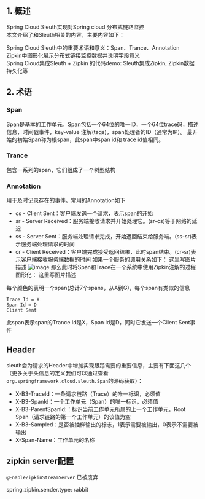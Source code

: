 ## 1. 概述
Spring Cloud Sleuth实现对Spring cloud 分布式链路监控  
本文介绍了和Sleuth相关的内容，主要内容如下：  

Spring Cloud Sleuth中的重要术语和意义：Span、Trance、Annotation  
Zipkin中图形化展示分布式链接监控数据并说明字段意义  
Spring Cloud集成Sleuth + Zipkin 的代码demo: Sleuth集成Zipkin, Zipkin数据持久化等  

## 2. 术语
### Span 
Span是基本的工作单元。Span包括一个64位的唯一ID，一个64位trace码，描述信息，时间戳事件，key-value 注解(tags)，span处理者的ID（通常为IP）。 
最开始的初始Span称为根span，此span中span id和 trace id值相同。

### Trance 
包含一系列的span，它们组成了一个树型结构

### Annotation 
用于及时记录存在的事件。常用的Annotation如下

- cs - Client Sent：客户端发送一个请求，表示span的开始
- sr - Server Received：服务端接收请求并开始处理它。(sr-cs)等于网络的延迟
- ss - Server Sent：服务端处理请求完成，开始返回结束给服务端。(ss-sr)表示服务端处理请求的时间
- cr - Client Received：客户端完成接受返回结果，此时span结束。(cr-sr)表示客户端接收服务端数据的时间
如果一个服务的调用关系如下： 
这里写图片描述
![image](http://daixiaoyu.com/images/distributed-tracing/dt003.png)
那么此时将Span和Trace在一个系统中使用Zipkin注解的过程图形化： 
这里写图片描述

每个颜色的表明一个span(总计7个spans，从A到G)，每个span有类似的信息

```
Trace Id = X
Span Id = D
Client Sent
```

此span表示span的Trance Id是X，Span Id是D，同时它发送一个Client Sent事件

## Header
sleuth会为请求的Header中增加实现跟踪需要的重要信息，主要有下面这几个
（更多关于头信息的定义我们可以通过查看 `org.springframework.cloud.sleuth.Span`的源码获取）：

- X-B3-TraceId：一条请求链路（Trace）的唯一标识，必须值
- X-B3-SpanId：一个工作单元（Span）的唯一标识，必须值
- X-B3-ParentSpanId:：标识当前工作单元所属的上一个工作单元，Root Span（请求链路的第一个工作单元）的该值为空
- X-B3-Sampled：是否被抽样输出的标志，1表示需要被输出，0表示不需要被输出
- X-Span-Name：工作单元的名称



## zipkin server配置

`@EnableZipkinStreamServer`
已被废弃

spring.zipkin.sender.type: rabbit